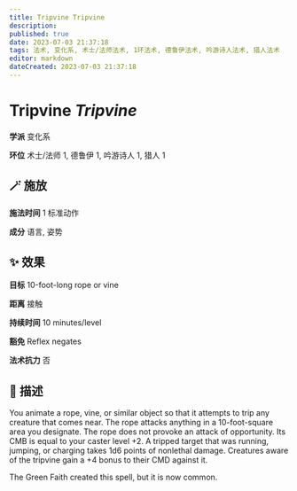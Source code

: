 ```yaml
---
title: Tripvine Tripvine
description: 
published: true
date: 2023-07-03 21:37:18
tags: 法术, 变化系, 术士/法师法术, 1环法术, 德鲁伊法术, 吟游诗人法术, 猎人法术
editor: markdown
dateCreated: 2023-07-03 21:37:18
---
```


# **Tripvine** *Tripvine*

**学派** 变化系 

**环位** 术士/法师 1, 德鲁伊 1, 吟游诗人 1, 猎人 1

## 🪄 施放

**施法时间** 1 标准动作

**成分** 语言, 姿势

## ✨ 效果 

**目标** 10-foot-long rope or vine 

**距离** 接触  

**持续时间** 10 minutes/level 

**豁免** Reflex negates

**法术抗力** 否

## 📖 描述

You animate a rope, vine, or similar object so that it attempts to trip any creature that comes near. The rope attacks anything in a 10-foot-square area you designate. The rope does not provoke an attack of opportunity. Its CMB is equal to your caster level +2. A tripped target that was running, jumping, or charging takes 1d6 points of nonlethal damage. Creatures aware of the tripvine gain a +4 bonus to their CMD against it.

The Green Faith created this spell, but it is now common.
    